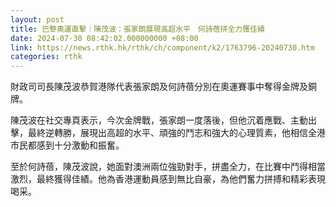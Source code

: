 ```yaml
---
layout: post
title: 巴黎奧運直擊｜陳茂波：張家朗展現高超水平　何詩蓓拼全力獲佳績
date: 2024-07-30 08:42:02.000000000 +08:00
link: https://news.rthk.hk/rthk/ch/component/k2/1763796-20240730.htm
categories: rthk
---
```


財政司司長陳茂波恭賀港隊代表張家朗及何詩蓓分別在奧運賽事中奪得金牌及銅牌。

陳茂波在社交專頁表示，今次金牌戰，張家朗一度落後，但他沉着應戰、主動出擊，最終逆轉勝，展現出高超的水平、頑強的鬥志和強大的心理質素，他相信全港市民都感到十分激動和振奮。

至於何詩蓓，陳茂波說，她面對澳洲兩位強勁對手，拼盡全力，在比賽中鬥得相當激烈，最終獲得佳績。他為香港運動員感到無比自豪，為他們奮力拼搏和精彩表現喝采。

